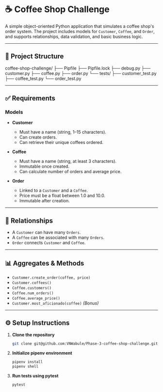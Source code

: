 # ☕ Coffee Shop Challenge

A simple object-oriented Python application that simulates a coffee shop's order system. The project includes models for `Customer`, `Coffee`, and `Order`, and supports relationships, data validation, and basic business logic.

---

## 📁 Project Structure

coffee-shop-challenge/
├── Pipfile
├── Pipfile.lock
├── debug.py
├── customer.py
├── coffee.py
├── order.py
└── tests/
├── customer_test.py
├── coffee_test.py
└── order_test.py


---

## ✅ Requirements

### Models

- **Customer**
  - Must have a name (string, 1–15 characters).
  - Can create orders.
  - Can retrieve their unique coffees ordered.

- **Coffee**
  - Must have a name (string, at least 3 characters).
  - Immutable once created.
  - Can calculate number of orders and average price.

- **Order**
  - Linked to a `Customer` and a `Coffee`.
  - Price must be a float between 1.0 and 10.0.
  - Immutable after creation.

---

## 🔗 Relationships

- A `Customer` can have many `Orders`.
- A `Coffee` can be associated with many `Orders`.
- `Order` connects `Customer` and `Coffee`.

---

## 📊 Aggregates & Methods

- `Customer.create_order(coffee, price)`  
- `Customer.coffees()`  
- `Coffee.customers()`  
- `Coffee.num_orders()`  
- `Coffee.average_price()`  
- `Customer.most_aficionado(coffee)` *(Bonus)*

---

## ⚙️ Setup Instructions

1. **Clone the repository**
   ```bash
   git clone git@github.com:VNWabule/Phase-3-coffee-shop-challenge.git

2. **Initialize pipenv environment**
   ```bash
   pipenv install
   pipenv shell

3. **Run tests using pytest**
   ```bash
   pytest

